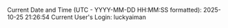 Current Date and Time (UTC - YYYY-MM-DD HH:MM:SS formatted): 2025-10-25 21:26:54
Current User's Login: luckyaiman

